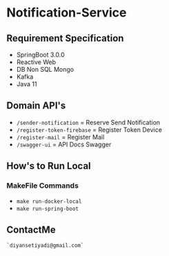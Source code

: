 # Notification-Service

## Requirement Specification

- SpringBoot 3.0.0
- Reactive Web
- DB Non SQL Mongo
- Kafka
- Java 11

## Domain API's

- `/sender-notification` = Reserve Send Notification
- `/register-token-firebase` = Register Token Device
- `/register-mail` = Register Mail
- `/swagger-ui` = API Docs Swagger

## How's to Run Local

### MakeFile Commands

- `make run-docker-local`
- `make run-spring-boot`

## ContactMe

    `diyansetiyadi@gmail.com`
